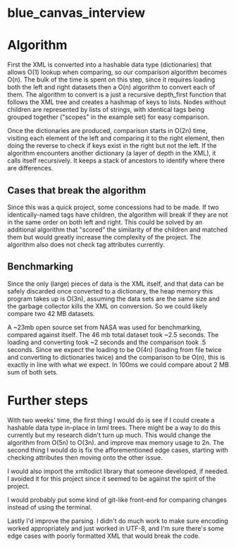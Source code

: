# blue_canvas_interview

Algorithm
=====
First the XML is converted into a hashable data type (dictionaries) that allows O(1) lookup when comparing, so our comparison algorithm becomes O(n). The bulk of the time is spent on this step, since it requires loading both the left and right datasets then a O(n) algorithm to convert each of them. The algorithm to convert is a just a recursive depth_first function that follows the XML tree and creates a hashmap of keys to lists. Nodes without children are represented by lists of strings, with identical tags being grouped together ("scopes" in the example set) for easy comparison.

Once the dictionaries are produced, comparison starts in O(2n) time, visiting each element of the left and comparing it to the right element, then doing the reverse to check if keys exist in the right but not the left. If the algorithm encounters another dictionary (a layer of depth in the XML), it calls itself recursively. It keeps a stack of ancestors to identify where there are differences.

Cases that break the algorithm
-----
Since this was a quick project, some concessions had to be made. If two identically-named tags have children, the algorithm will break if they are not in the same order on both left and right. This could be solved by an additional algorithm that "scored" the similarity of the children and matched them but would greatly increase the complexity of the project. The algorithm also does not check tag attributes currently.

Benchmarking
-----
Since the only (large) pieces of data is the XML itself, and that data can be safely discarded once converted to a dictionary, the heap memory this program takes up is O(3n), assuming the data sets are the same size and the garbage collector kills the XML on conversion. So we could likely compare two 42 MB datasets.

A ~23mb open source set from NASA was used for benchmarking, compared against itself. The 46 mb total dataset took ~2.5 seconds. The loading and converting took ~2 seconds and the comparison took .5 seconds. Since we expect the loading to be O(4n) (loading from file twice and converting to dictionaries twice) and the comparison to be O(n), this is exactly in line with what we expect. In 100ms we could compare about 2 MB sum of both sets. 

Further steps
=====
With two weeks' time, the first thing I would do is see if I could create a hashable data type in-place in lxml trees. There might be a way to do this currently but my research didn't turn up much. This would change the algorithm from O(5n) to O(3n). and improve max memory usage to 2n. The second thing I would do is fix the afforementioned edge cases, starting with checking attributes then moving onto the other issue.

I would also import the xmltodict library that someone developed, if needed. I avoided it for this project since it seemed to be against the spirit of the project.

I would probably put some kind of git-like front-end for comparing changes instead of using the terminal.

Lastly I'd improve the parsing. I didn't do much work to make sure encoding worked appropriately and just worked in UTF-8, and I'm sure there's some edge cases with poorly formatted XML that would break the code.